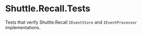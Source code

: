 # Shuttle.Recall.Tests

Tests that verify Shuttle.Recall `IEventStore` and `IEventProcessor` implementations.
